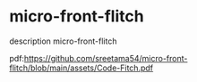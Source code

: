 # micro-front-flitch
 description micro-front-flitch


 pdf:https://github.com/sreetama54/micro-front-flitch/blob/main/assets/Code-Fitch.pdf
 
 
